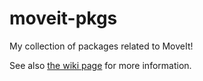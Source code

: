 # moveit-pkgs

My collection of packages related to MoveIt!

See also [the wiki page](https://github.com/JenniferBuehler/moveit-pkgs/wiki) for more information.
